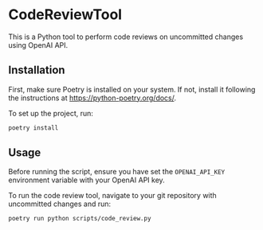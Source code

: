 
# CodeReviewTool

This is a Python tool to perform code reviews on uncommitted changes using OpenAI API.

## Installation

First, make sure Poetry is installed on your system. If not, install it following the instructions at https://python-poetry.org/docs/.

To set up the project, run:

```bash
poetry install
```

## Usage

Before running the script, ensure you have set the `OPENAI_API_KEY` environment variable with your OpenAI API key.

To run the code review tool, navigate to your git repository with uncommitted changes and run:

```bash
poetry run python scripts/code_review.py
```

